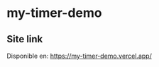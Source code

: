 # my-timer-demo

Site link
------------------------------------------------------------------------------------------------

Disponible en: https://my-timer-demo.vercel.app/
